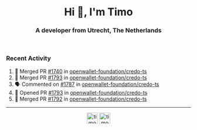 <h1 align="center">Hi 👋, I'm Timo</h1>
<h3 align="center">A developer from Utrecht, The Netherlands</h3>
<br/>
<!-- https://github.com/rahuldkjain/github-profile-readme-generator --!>

<!--  <p align="left"><img src="https://github-readme-stats.vercel.app/api?username=timoglastra&show_icons=true&count_private=true&" alt="timoglastra" /></p> --!>

<!--
Github language stats
<p align="left"><img src="https://github-readme-stats.vercel.app/api/top-langs/?username=timoglastra&layout=compact" alt="timoglastra" /><p>
-->

<!-- Codestats language stats -->
<!-- <p align="left"><img src="https://codestats-readme.vercel.app/api/top-langs/?username=timoglastra&layout=compact&language_count=12" alt="timoglastra" /><p>    --!>
  
<h3>Recent Activity</h3>

<!--START_SECTION:activity-->
1. 🎉 Merged PR [#1740](https://github.com/openwallet-foundation/credo-ts/pull/1740) in [openwallet-foundation/credo-ts](https://github.com/openwallet-foundation/credo-ts)
2. 🎉 Merged PR [#1793](https://github.com/openwallet-foundation/credo-ts/pull/1793) in [openwallet-foundation/credo-ts](https://github.com/openwallet-foundation/credo-ts)
3. 🗣 Commented on [#1787](https://github.com/openwallet-foundation/credo-ts/pull/1787#issuecomment-1995784228) in [openwallet-foundation/credo-ts](https://github.com/openwallet-foundation/credo-ts)
4. 💪 Opened PR [#1793](https://github.com/openwallet-foundation/credo-ts/pull/1793) in [openwallet-foundation/credo-ts](https://github.com/openwallet-foundation/credo-ts)
5. 🎉 Merged PR [#1792](https://github.com/openwallet-foundation/credo-ts/pull/1792) in [openwallet-foundation/credo-ts](https://github.com/openwallet-foundation/credo-ts)
<!--END_SECTION:activity-->

---

<p align="center">
<a href="https://twitter.com/timoglastra" target="blank"><img align="center" src="https://cdn.jsdelivr.net/npm/simple-icons@3.0.1/icons/twitter.svg" alt="timoglastra" height="30" width="30" /></a>
<a href="https://linkedin.com/in/timoglastra" target="blank"><img align="center" src="https://cdn.jsdelivr.net/npm/simple-icons@3.0.1/icons/linkedin.svg" alt="timoglastra" height="30" width="30" /></a>
</p>



